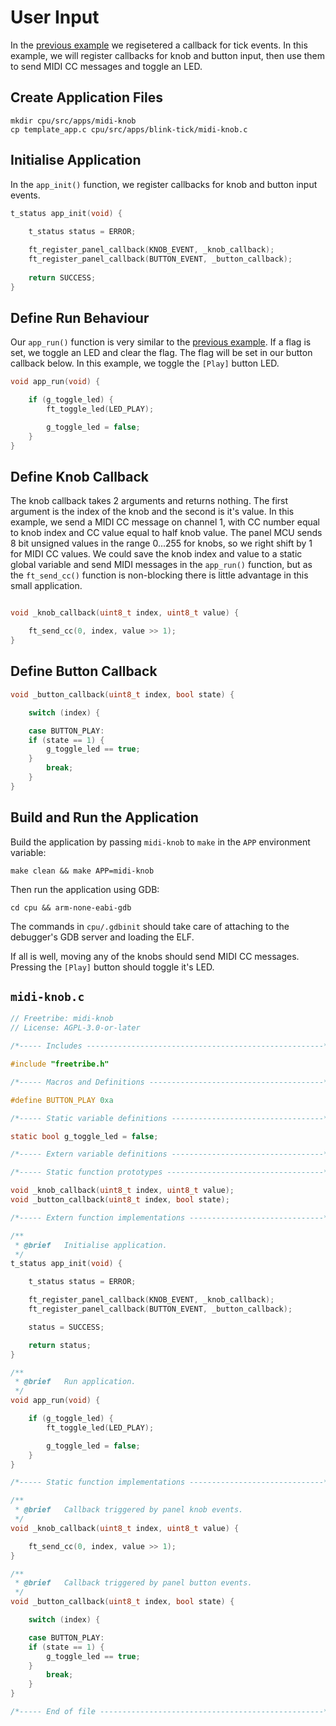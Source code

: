 # User Input

In the [previous example](registering-callbacks.md) we regisetered a callback for tick events.
In this example, we will register callbacks for knob and button input, 
then use them to send MIDI CC messages and toggle an LED. 

## Create Application Files

```
mkdir cpu/src/apps/midi-knob
cp template_app.c cpu/src/apps/blink-tick/midi-knob.c
```

## Initialise Application  

In the `app_init()` function, we register callbacks for knob and button input events.

``` c
t_status app_init(void) {
    
    t_status status = ERROR;

    ft_register_panel_callback(KNOB_EVENT, _knob_callback);
    ft_register_panel_callback(BUTTON_EVENT, _button_callback);
    
    return SUCCESS;
}
```
## Define Run Behaviour

Our `app_run()` function is very similar to the [previous example](registering-callbacks.md).
If a flag is set, we toggle an LED and clear the flag. The flag will be set 
in our button callback below. In this example, we toggle the `[Play]` button LED.

``` c
void app_run(void) {

    if (g_toggle_led) {
        ft_toggle_led(LED_PLAY);

        g_toggle_led = false;
    }
}
```

## Define Knob Callback

The knob callback takes 2 arguments and returns nothing.  The first argument is the index
of the knob and the second is it's value.  In this example, we send a MIDI CC message
on channel 1, with CC number equal to knob index and CC value equal to half knob value.
The panel MCU sends 8 bit unsigned values in the range 0...255 for knobs, so we right shift 
by 1 for MIDI CC values.  We could save the knob index and value to a static global variable
and send MIDI messages in the `app_run()` function, but as the `ft_send_cc()` function is 
non-blocking there is little advantage in this small application.

``` c

void _knob_callback(uint8_t index, uint8_t value) {

    ft_send_cc(0, index, value >> 1);
}

```

## Define Button Callback

``` c
void _button_callback(uint8_t index, bool state) {

    switch (index) {

    case BUTTON_PLAY:
	if (state == 1) {
	    g_toggle_led == true;
	}
        break;
    }
}
```

## Build and Run the Application

Build the application by passing `midi-knob` to `make` in the `APP` environment variable:

```
make clean && make APP=midi-knob
```

Then run the application using GDB:

```
cd cpu && arm-none-eabi-gdb
```

The commands in `cpu/.gdbinit` should take care of
attaching to the debugger's GDB server and loading the ELF.

If all is well, moving any of the knobs should send MIDI CC messages.
Pressing the `[Play]` button should toggle it's LED.

## `midi-knob.c`

``` c
// Freetribe: midi-knob 
// License: AGPL-3.0-or-later

/*----- Includes -----------------------------------------------------*/

#include "freetribe.h"

/*----- Macros and Definitions ---------------------------------------*/

#define BUTTON_PLAY 0xa

/*----- Static variable definitions ----------------------------------*/

static bool g_toggle_led = false;

/*----- Extern variable definitions ----------------------------------*/

/*----- Static function prototypes -----------------------------------*/

void _knob_callback(uint8_t index, uint8_t value); 
void _button_callback(uint8_t index, bool state); 

/*----- Extern function implementations ------------------------------*/

/**
 * @brief   Initialise application. 
 */
t_status app_init(void) {

    t_status status = ERROR;

    ft_register_panel_callback(KNOB_EVENT, _knob_callback);
    ft_register_panel_callback(BUTTON_EVENT, _button_callback);

    status = SUCCESS;

    return status;
}

/**
 * @brief   Run application.
 */
void app_run(void) {

    if (g_toggle_led) {
        ft_toggle_led(LED_PLAY);

        g_toggle_led = false;
    }
}

/*----- Static function implementations ------------------------------*/

/**
 * @brief   Callback triggered by panel knob events.
 */
void _knob_callback(uint8_t index, uint8_t value) {

    ft_send_cc(0, index, value >> 1);
}

/**
 * @brief   Callback triggered by panel button events.
 */
void _button_callback(uint8_t index, bool state) {

    switch (index) {

    case BUTTON_PLAY:
	if (state == 1) {
	    g_toggle_led == true;
	}
        break;
    }
}

/*----- End of file --------------------------------------------------*/

```

